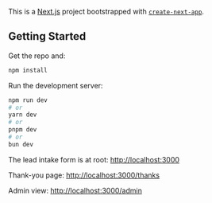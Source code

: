 This is a [Next.js](https://nextjs.org) project bootstrapped with [`create-next-app`](https://nextjs.org/docs/app/api-reference/cli/create-next-app).

## Getting Started

Get the repo and:

```bash
npm install
```

Run the development server:

```bash
npm run dev
# or
yarn dev
# or
pnpm dev
# or
bun dev
```

The lead intake form is at root: [http://localhost:3000](http://localhost:3000)

Thank-you page: [http://localhost:3000/thanks](http://localhost:3000/thanks)

Admin view: [http://localhost:3000/admin](http://localhost:3000/admin)
